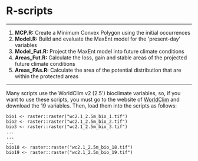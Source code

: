# R-scripts

***

1. **MCP.R:** Create a Minimum Convex Polygon using the initial occurrences
2. **Model.R:** Build and evaluate the MaxEnt model for the 'present-day' variables 
3. **Model_Fut.R:** Project the MaxEnt model into future climate conditions
4. **Areas_Fut.R:** Calculate the loss, gain and stable areas of the projected future climate conditions
5. **Areas_PAs.R:** Calculate the area of the potential distribution that are within the protected areas

***

Many scripts use the  WorldClim v2 (2.5') bioclimate variables, so, if you want to use these scripts, you must go to the website of [WorldClim](https://www.worldclim.org/data/worldclim21.html) and download the 19 variables. Then, load them into the scripts as follows:


```{r}
bio1 <- raster::raster("wc2.1_2.5m_bio_1.tif")
bio2 <- raster::raster("wc2.1_2.5m_bio_2.tif")
bio3 <- raster::raster("wc2.1_2.5m_bio_3.tif")
...
...
...
bio18 <- raster::raster("wc2.1_2.5m_bio_18.tif")
bio19 <- raster::raster("wc2.1_2.5m_bio_19.tif")
```

